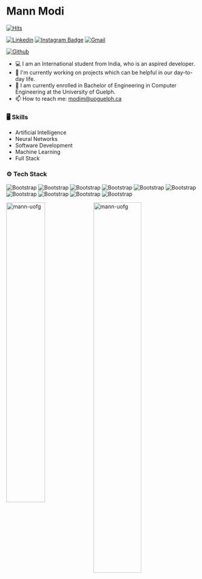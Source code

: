 # Mann Modi

[![Hits](https://hits.seeyoufarm.com/api/count/incr/badge.svg?url=https%3A%2F%2Fgithub.com%2Fmann-uofg%2Fmann-uofg&count_bg=%2379C83D&title_bg=%23555555&icon=&icon_color=%23E7E7E7&title=Profile+Views&edge_flat=false)](https://hits.seeyoufarm.com)

[![Linkedin](https://img.shields.io/badge/-LinkedIn-blue?style=flat&logo=Linkedin&logoColor=white)](https://www.linkedin.com/in/mann-uofg/)
[![Instagram Badge](https://img.shields.io/badge/-Instagram-purple?logo=instagram&logoColor=white&link=https://instagram.com/mannn.himself/)](https://www.instagram.com/mannn.himself)
[![Gmail](https://img.shields.io/badge/-Gmail-c14438?style=flat&logo=Gmail&logoColor=white)](mailto:modim@uoguelph.ca)

[![Github](https://img.shields.io/github/followers/mann-uofg?label=Follow&style=social)](https://github.com/mann-uofg)

- 💻 I am an International student from India, who is an aspired developer.
- 🤔 I'm currently working on projects which can be helpful in our day-to-day life.
- 🌱 I am currently enrolled in Bachelor of Engineering in Computer Engineering at the University of Guelph.
- 📫 How to reach me: modim@uoguelph.ca


### 🖥 Skills

- Artificial Intelligence
- Neural Networks
- Software Development
- Machine Learning
- Full Stack
### ⚙️ Tech Stack

![Bootstrap](https://img.shields.io/badge/-Python-05122A?style=flat&logo=Python&color=332f2f) ![Bootstrap](https://img.shields.io/badge/-TensorFlow-05122A?style=flat&logo=TensorFlow&color=332f2f) ![Bootstrap](https://img.shields.io/badge/-PyTorch-05122A?style=flat&logo=PyTorch&color=332f2f) ![Bootstrap](https://img.shields.io/badge/-PostgreSQL-05122A?style=flat&logo=PostgreSQL&color=332f2f) ![Bootstrap](https://img.shields.io/badge/-Pandas-05122A?style=flat&logo=Pandas&color=332f2f) ![Bootstrap](https://img.shields.io/badge/-Numpy-05122A?style=flat&logo=Numpy&color=332f2f) ![Bootstrap](https://img.shields.io/badge/-Flask-05122A?style=flat&logo=Flask&color=332f2f) ![Bootstrap](https://img.shields.io/badge/-Django-05122A?style=flat&logo=Django&color=332f2f) ![Bootstrap](https://img.shields.io/badge/-React-05122A?style=flat&logo=React&color=332f2f) ![Bootstrap](https://img.shields.io/badge/-Next.js-05122A?style=flat&logo=Next.js&color=332f2f)

<div>
  <img width="45%" align="left" src="https://github-readme-stats.vercel.app/api/top-langs?username=mann-uofg&show_icons=true&locale=en&layout=compact" alt="mann-uofg" />
  <img width="50%"  src="https://github-readme-streak-stats.herokuapp.com/?user=mann-uofg&" alt="mann-uofg" />
</div>
